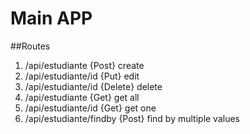 # Main APP

##Routes


1. /api/estudiante {Post} create
1. /api/estudiante/id {Put} edit
1. /api/estudiante/id {Delete} delete
1. /api/estudiante {Get} get all
1. /api/estudiante/id {Get} get one
1. /api/estudiante/findby {Post} find by multiple values